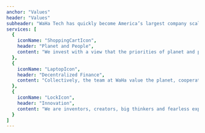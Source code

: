 ```yaml
---
anchor: "Values"
header: "Values"
subheader: "WaHa Tech has quickly become America’s largest company scaling carbon negative bitcoin mining solutions through clean energy investments."
services: [
  {
    iconName: "ShoppingCartIcon",
    header: "Planet and People",
    content: "We invest with a view that the priorities of planet and profits don’t need to be negatively correlated, and in fact dovetail well together. We value the melding of knowledge and wisdom with big, outside the box thinking."
  },
  {
    iconName: "LaptopIcon",
    header: "Decentralized Finance",
    content: "Collectively, the team at WaHa value the planet, cooperation, transparency, the philosophy behind decentralized currency, growth mindset, and honesty. With bitcoin’s traditionally heavy carbon load, we want to mine bitcoin in a way that better protects the planet so our children and grandchildren can enjoy it as we do. "
  },
  {
    iconName: "LockIcon",
    header: "Innovation",
    content: "We are inventors, creators, big thinkers and fearless explorers with a get it done mindset. We move ideas through a collective, hive mind brainstorming process into planning, testing and implementation in an efficient way with collaborative teamwork."
  }
]
---
```

